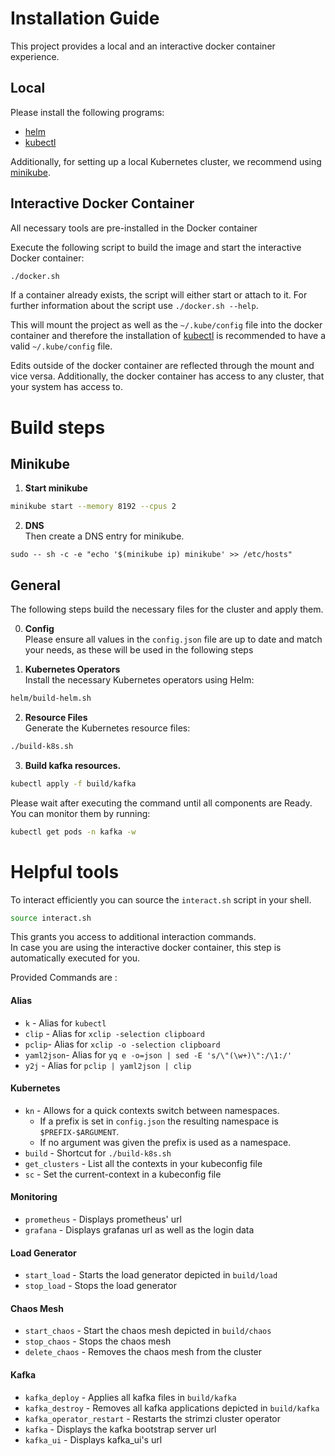 # Installation Guide
This project provides a local and an interactive docker container experience.
## Local
Please install the following programs:
- [helm](https://helm.sh/docs/intro/install/) 
- [kubectl](https://kubernetes.io/docs/tasks/tools/)

Additionally, for setting up a local Kubernetes cluster, we recommend using [minikube](https://kubernetes.io/de/docs/tasks/tools/install-minikube/).

## Interactive Docker Container
All necessary tools are pre-installed in the Docker container

Execute the following script to build the image and start the interactive Docker container:
```bash
./docker.sh
```
If a container already exists, the script will either start or attach to it.
For further information about the script use `./docker.sh --help`.

This will mount the project as well as the `~/.kube/config` file into the docker container and therefore the installation of [kubectl](https://kubernetes.io/docs/tasks/tools/) is recommended to have a valid `~/.kube/config` file.

Edits outside of the docker container are reflected through the mount and vice versa. Additionally, the docker container has access to any cluster, that your system has access to.

# Build steps
## Minikube
1. **Start minikube**
```bash
minikube start --memory 8192 --cpus 2
```

2. **DNS**  
Then create a DNS entry for minikube.
```shell
sudo -- sh -c -e "echo '$(minikube ip) minikube' >> /etc/hosts"
```

## General
The following steps build the necessary files for the cluster and apply them.

0. **Config**  
Please ensure all values in the `config.json` file are up to date and match your needs, as these will be used in the following steps

1. **Kubernetes Operators**  
Install the necessary Kubernetes operators using Helm:
```bash
helm/build-helm.sh
```

2. **Resource Files**  
Generate the Kubernetes resource files:
```bash
./build-k8s.sh
```

3. **Build kafka resources.**  
```bash
kubectl apply -f build/kafka
```
Please wait after executing the command until all components are Ready. 
You can monitor them by running:
```bash
kubectl get pods -n kafka -w
```

# Helpful tools
To interact efficiently you can source the `interact.sh` script in your shell.
```bash
source interact.sh
```
This grants you access to additional interaction commands.  
In case you are using the interactive docker container, this step is automatically executed for you.

Provided Commands are :
#### Alias
- `k` - Alias for `kubectl`
- `clip` - Alias for `xclip -selection clipboard`
- `pclip`- Alias for `xclip -o -selection clipboard`
- `yaml2json`- Alias for `yq e -o=json | sed -E 's/\"(\w+)\":/\1:/'`
- `y2j` - Alias for `pclip | yaml2json | clip`
#### Kubernetes
- `kn` - Allows for a quick contexts switch between namespaces.
  - If a prefix is set in `config.json` the resulting namespace is `$PREFIX-$ARGUMENT`. 
  - If no argument was given the prefix is used as a namespace.
- `build` - Shortcut for `./build-k8s.sh`
- `get_clusters` - List all the contexts in your kubeconfig file
- `sc` - Set the current-context in a kubeconfig file
#### Monitoring
- `prometheus` - Displays prometheus' url
- `grafana` - Displays grafanas url as well as the login data
#### Load Generator
- `start_load` - Starts the load generator depicted in `build/load`
- `stop_load` - Stops the load generator
#### Chaos Mesh
- `start_chaos` - Start the chaos mesh depicted in `build/chaos`
- `stop_chaos` - Stops the chaos mesh
- `delete_chaos` - Removes the chaos mesh from the cluster
#### Kafka
- `kafka_deploy` - Applies all kafka files in `build/kafka`
- `kafka_destroy` - Removes all kafka applications depicted in `build/kafka`
- `kafka_operator_restart` - Restarts the strimzi cluster operator
- `kafka` - Displays the kafka bootstrap server url
- `kafka_ui` - Displays kafka_ui's url